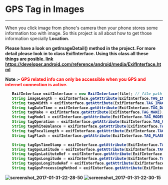 # GPS Tag in Images
--------------
When you click image from phone's camera then your phone stores some information too with image.
So this project is all about how to get those information specially <b>Location<b>.

 Please have a look on getImageDetail() method in the project.
 For more detail please look in to class ExifInterface. Using this class all these things are posible.
 link https://developer.android.com/reference/android/media/ExifInterface.html
 
 Note :- <font color="red"> GPS related info can only be accessible when you GPS and internet connection is active.</font>
 
 ```java
    ExifInterface exifInterface = new ExifInterface(file); // file path of image 
    String imageLength = exifInterface.getAttribute(ExifInterface.TAG_IMAGE_LENGTH);
    String tagwWidth = exifInterface.getAttribute(ExifInterface.TAG_IMAGE_WIDTH);
    String tagDateTime = exifInterface.getAttribute(ExifInterface.TAG_DATETIME);
    String tagMake = exifInterface.getAttribute(ExifInterface.TAG_MAKE);
    String tagModel = exifInterface.getAttribute(ExifInterface.TAG_MODEL);
    String tagOperation = exifInterface.getAttribute(ExifInterface.TAG_ORIENTATION);
    String tagWhiteBalance = exifInterface.getAttribute(ExifInterface.TAG_WHITE_BALANCE);
    String tagFocalLength = exifInterface.getAttribute(ExifInterface.TAG_FOCAL_LENGTH);
    String tagFlash = exifInterface.getAttribute(ExifInterface.TAG_FLASH);

    String tagGpsTimeStamp = exifInterface.getAttribute(ExifInterface.TAG_GPS_DATESTAMP);
    String tagGpsLatitude = exifInterface.getAttribute(ExifInterface.TAG_GPS_LATITUDE);
    String tagGpsLatituteRef = exifInterface.getAttribute(ExifInterface.TAG_GPS_LATITUDE_REF);
    String tagGpsLongitude = exifInterface.getAttribute(ExifInterface.TAG_GPS_LONGITUDE);
    String tagGpsLongitudeRef = exifInterface.getAttribute(ExifInterface.TAG_GPS_LONGITUDE_REF);
    String tagGpsProcessingMethod = exifInterface.getAttribute(ExifInterface.TAG_GPS_PROCESSING_METHOD);
 ```

![screenshot_2017-01-31-22-28-50](https://cloud.githubusercontent.com/assets/7554816/22475924/a1a43dfa-e806-11e6-8211-30a8c3ce9305.png)
![screenshot_2017-01-31-22-30-15](https://cloud.githubusercontent.com/assets/7554816/22475925/a1aba1b2-e806-11e6-8367-c69d37180441.png)

 
 

